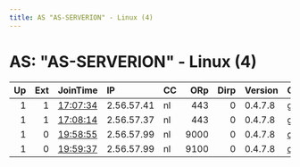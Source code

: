 ```yaml
---
title: AS "AS-SERVERION" - Linux (4)
---
```


# AS: "AS-SERVERION" - Linux (4)

|   Up |   Ext | JoinTime                                                                                              | IP         | CC   |   ORp |   Dirp | Version   | Contact                  | Nickname     |   eFamMembers |
|-----:|------:|:------------------------------------------------------------------------------------------------------|:-----------|:-----|------:|-------:|:----------|:-------------------------|:-------------|--------------:|
|    1 |     1 | [17:07:34](https://nusenu.github.io/OrNetStats/w/relay/F6E5BFC8BEA5A9F332EF09B38AD6832AFF13F74D.html) | 2.56.57.41 | nl   |   443 |      0 | 0.4.7.8   | g774i12a2@protonmail.com | 0x616e6f6e   |             9 |
|    1 |     1 | [17:08:14](https://nusenu.github.io/OrNetStats/w/relay/8404BC9C514CB2C6FA504452FCFD8DE37305F797.html) | 2.56.57.37 | nl   |   443 |      0 | 0.4.7.8   | g774i12a2@protonmail.com | 0x616e6f6e   |             9 |
|    1 |     0 | [19:58:55](https://nusenu.github.io/OrNetStats/w/relay/199EBBD21087187D400E141D83DD463A1DB129C5.html) | 2.56.57.99 | nl   |  9000 |      0 | 0.4.7.8   | concept@proton.me        | conceptrelay |            24 |
|    1 |     0 | [19:59:37](https://nusenu.github.io/OrNetStats/w/relay/1EFFB56CE42ACA2F5FFCA048C082333BD5FAD138.html) | 2.56.57.99 | nl   |  9100 |      0 | 0.4.7.8   | concept@proton.me        | conceptrelay |            24 |
